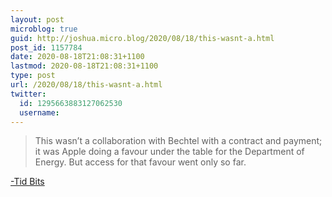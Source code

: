 ```yaml
---
layout: post
microblog: true
guid: http://joshua.micro.blog/2020/08/18/this-wasnt-a.html
post_id: 1157784
date: 2020-08-18T21:08:31+1100
lastmod: 2020-08-18T21:08:31+1100
type: post
url: /2020/08/18/this-wasnt-a.html
twitter:
  id: 1295663883127062530
  username: 
---
```

>This wasn’t a collaboration with Bechtel with a contract and payment; it was Apple doing a favour under the table for the Department of Energy. But access for that favour went only so far.

[-Tid Bits](https://tidbits.com/2020/08/17/the-case-of-the-top-secret-ipod/)
